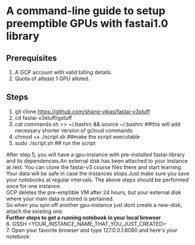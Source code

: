 # A command-line guide to setup preemptible GPUs with fastai1.0 library

## Prerequisites
1. A GCP account with valid billing details.
2. Quota of alteast 1 GPU alloted.

## Steps
1. git clone https://github.com/shang-vikas/fastai-v3stuff
2. cd fastai-v3stuff/gstuff
3. cat commands.sh >> ~/.bashrc && source ~/.bashrc ##this will add necessary shorter version of gcloud commands
4. chmod +x ./script.sh  ##make the script executable
5. sudo ./script.sh  ## run the script

After step 5, you will have a gpu-instance with pre-installed fastai-library and its dependencies.An external disk has been attached to your instance at /ext.
You can clone the fastai-v3 course files there and start learning. Your data will be safe in case the instances stops.Just make sure you save your notebooks at regular intervals.
 The above steps should be performed once for one instance.<br>
 GCP deletes the pre-emptible VM after 24 hours, but your external disk where your main data is stored is pertained.<br>
So when you spin off another gpu-instance just dont create a new-disk, attach the existing one.<br>
**Further steps to get a running notebook in your local browser** <br>
6. GSSH <YOUR_INSTANCE_NAME_THAT_YOU_JUST_CREATED> <br>
7. Open your favorite browser and type 127.0.0.1:8080 and here's your notebook. <br>


